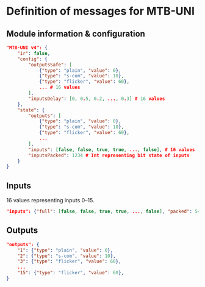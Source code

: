 Definition of messages for MTB-UNI
==================================

## Module information & configuration

```json
"MTB-UNI v4": {
    "ir": false,
    "config": {
        "outputsSafe": [
            {"type": "plain", "value": 0},
            {"type": "s-com", "value": 10},
            {"type": "flicker", "value": 60},
            ... # 16 values
        ],
        "inputsDelay": [0, 0.5, 0.2, ..., 0.3] # 16 values
    },
    "state": {
        "outputs": [
            {"type": "plain", "value": 0},
            {"type": "s-com", "value": 10},
            {"type": "flicker", "value": 60},
            ...
        ],
        "inputs": [false, false, true, true, ..., false], # 16 values
        "inputsPacked": 1234 # Int representing bit state of inputs
    }
}
```

## Inputs

16 values representing inputs 0–15.

```json
"inputs": {"full": [false, false, true, true, ..., false], "packed": 5421}
```

## Outputs

```json
"outputs": {
    "1": {"type": "plain", "value": 0},
    "2": {"type": "s-com", "value": 10},
    "3": {"type": "flicker", "value": 60},
    ...
    "15": {"type": "flicker", "value": 60},
}
```
